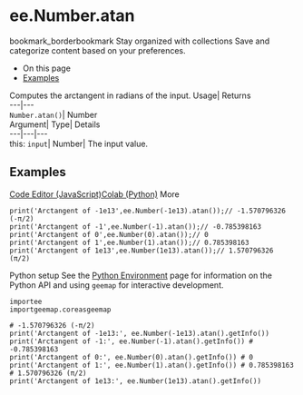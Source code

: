  
#  ee.Number.atan 
bookmark_borderbookmark Stay organized with collections  Save and categorize content based on your preferences.
  * On this page
  * [Examples](https://developers.google.com/earth-engine/apidocs/ee-number-atan#examples)


Computes the arctangent in radians of the input. 
Usage| Returns  
---|---  
`Number.atan()`| Number  
Argument| Type| Details  
---|---|---  
this: `input`| Number| The input value.  
## Examples
[Code Editor (JavaScript)](https://developers.google.com/earth-engine/apidocs/ee-number-atan#code-editor-javascript-sample)[Colab (Python)](https://developers.google.com/earth-engine/apidocs/ee-number-atan#colab-python-sample) More
```
print('Arctangent of -1e13',ee.Number(-1e13).atan());// -1.570796326 (-π/2)
print('Arctangent of -1',ee.Number(-1).atan());// -0.785398163
print('Arctangent of 0',ee.Number(0).atan());// 0
print('Arctangent of 1',ee.Number(1).atan());// 0.785398163
print('Arctangent of 1e13',ee.Number(1e13).atan());// 1.570796326 (π/2)
```
Python setup
See the [ Python Environment](https://developers.google.com/earth-engine/guides/python_install) page for information on the Python API and using `geemap` for interactive development.
```
importee
importgeemap.coreasgeemap
```
```
# -1.570796326 (-π/2)
print('Arctangent of -1e13:', ee.Number(-1e13).atan().getInfo())
print('Arctangent of -1:', ee.Number(-1).atan().getInfo()) # -0.785398163
print('Arctangent of 0:', ee.Number(0).atan().getInfo()) # 0
print('Arctangent of 1:', ee.Number(1).atan().getInfo()) # 0.785398163
# 1.570796326 (π/2)
print('Arctangent of 1e13:', ee.Number(1e13).atan().getInfo())
```

